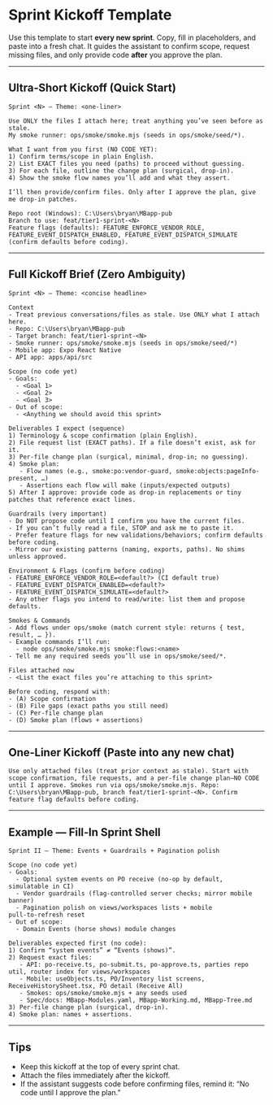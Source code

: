 # Sprint Kickoff Template

Use this template to start **every new sprint**. Copy, fill in placeholders, and paste into a fresh chat. It guides the assistant to confirm scope, request missing files, and only provide code **after** you approve the plan.

---

## Ultra‑Short Kickoff (Quick Start)
```text
Sprint <N> — Theme: <one‑liner>

Use ONLY the files I attach here; treat anything you’ve seen before as stale.
My smoke runner: ops/smoke/smoke.mjs (seeds in ops/smoke/seed/*).

What I want from you first (NO CODE YET):
1) Confirm terms/scope in plain English.
2) List EXACT files you need (paths) to proceed without guessing.
3) For each file, outline the change plan (surgical, drop‑in).
4) Show the smoke flow names you’ll add and what they assert.

I’ll then provide/confirm files. Only after I approve the plan, give me drop‑in patches.

Repo root (Windows): C:\Users\bryan\MBapp-pub
Branch to use: feat/tier1-sprint-<N>
Feature flags (defaults): FEATURE_ENFORCE_VENDOR_ROLE, FEATURE_EVENT_DISPATCH_ENABLED, FEATURE_EVENT_DISPATCH_SIMULATE (confirm defaults before coding).
```

---

## Full Kickoff Brief (Zero Ambiguity)
```text
Sprint <N> — Theme: <concise headline>

Context
- Treat previous conversations/files as stale. Use ONLY what I attach here.
- Repo: C:\Users\bryan\MBapp-pub
- Target branch: feat/tier1-sprint-<N>
- Smoke runner: ops/smoke/smoke.mjs (seeds in ops/smoke/seed/*)
- Mobile app: Expo React Native
- API app: apps/api/src

Scope (no code yet)
- Goals:
  - <Goal 1>
  - <Goal 2>
  - <Goal 3>
- Out of scope:
  - <Anything we should avoid this sprint>

Deliverables I expect (sequence)
1) Terminology & scope confirmation (plain English).
2) File request list (EXACT paths). If a file doesn’t exist, ask for it.
3) Per-file change plan (surgical, minimal, drop-in; no guessing).
4) Smoke plan:
   - Flow names (e.g., smoke:po:vendor-guard, smoke:objects:pageInfo-present, …)
   - Assertions each flow will make (inputs/expected outputs)
5) After I approve: provide code as drop-in replacements or tiny patches that reference exact lines.

Guardrails (very important)
- Do NOT propose code until I confirm you have the current files.
- If you can’t fully read a file, STOP and ask me to paste it.
- Prefer feature flags for new validations/behaviors; confirm defaults before coding.
- Mirror our existing patterns (naming, exports, paths). No shims unless approved.

Environment & Flags (confirm before coding)
- FEATURE_ENFORCE_VENDOR_ROLE=<default?> (CI default true)
- FEATURE_EVENT_DISPATCH_ENABLED=<default?>
- FEATURE_EVENT_DISPATCH_SIMULATE=<default?>
- Any other flags you intend to read/write: list them and propose defaults.

Smokes & Commands
- Add flows under ops/smoke (match current style: returns { test, result, … }).
- Example commands I’ll run:
  - node ops/smoke/smoke.mjs smoke:flows:<name>
- Tell me any required seeds you’ll use in ops/smoke/seed/*.

Files attached now
- <List the exact files you’re attaching to this sprint>

Before coding, respond with:
- (A) Scope confirmation
- (B) File gaps (exact paths you still need)
- (C) Per-file change plan
- (D) Smoke plan (flows + assertions)
```

---

## One‑Liner Kickoff (Paste into any new chat)
```text
Use only attached files (treat prior context as stale). Start with scope confirmation, file requests, and a per‑file change plan—NO CODE until I approve. Smokes run via ops/smoke/smoke.mjs. Repo: C:\Users\bryan\MBapp-pub, branch feat/tier1-sprint-<N>. Confirm feature flag defaults before coding.
```

---

## Example — Fill‑In Sprint Shell
```text
Sprint II — Theme: Events + Guardrails + Pagination polish

Scope (no code yet)
- Goals:
  - Optional system events on PO receive (no‑op by default, simulatable in CI)
  - Vendor guardrails (flag‑controlled server checks; mirror mobile banner)
  - Pagination polish on views/workspaces lists + mobile pull‑to‑refresh reset
- Out of scope:
  - Domain Events (horse shows) module changes

Deliverables expected first (no code):
1) Confirm “system events” ≠ “Events (shows)”.
2) Request exact files:
   - API: po‑receive.ts, po‑submit.ts, po‑approve.ts, parties repo util, router index for views/workspaces
   - Mobile: useObjects.ts, PO/Inventory list screens, ReceiveHistorySheet.tsx, PO detail (Receive All)
   - Smokes: ops/smoke/smoke.mjs + any seeds used
   - Spec/docs: MBapp‑Modules.yaml, MBapp‑Working.md, MBapp‑Tree.md
3) Per‑file change plan (surgical, drop‑in).
4) Smoke plan: names + assertions.
```

---

## Tips
- Keep this kickoff at the top of every sprint chat.
- Attach the files immediately after the kickoff.
- If the assistant suggests code before confirming files, remind it: “No code until I approve the plan.”

